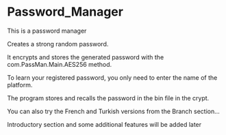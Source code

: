 # Password_Manager

<p>This is a password manager
<p>Creates a strong random password.
<p>It encrypts and stores the generated password with the com.PassMan.Main.AES256 method.
<p>To learn your registered password, you only need to enter the name of the platform.
<p>The program stores and recalls the password in the bin file in the crypt.
<p>You can also try the French and Turkish versions from the Branch section...
<p>Introductory section and some additional features will be added later
